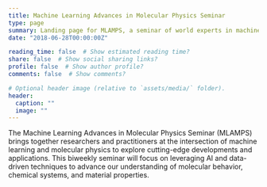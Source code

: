 ```yaml
---
title: Machine Learning Advances in Molecular Physics Seminar
type: page
summary: Landing page for MLAMPS, a seminar of world experts in machine learning applied to pressing challenges in materials discovery and chemical physics.
date: "2018-06-28T00:00:00Z"

reading_time: false  # Show estimated reading time?
share: false  # Show social sharing links?
profile: false  # Show author profile?
comments: false  # Show comments?

# Optional header image (relative to `assets/media/` folder).
header:
  caption: ""
  image: ""
---
```


The Machine Learning Advances in Molecular Physics Seminar (MLAMPS) brings together researchers and practitioners at the intersection of machine learning and molecular physics to explore cutting-edge developments and applications. This biweekly seminar will focus on leveraging AI and data-driven techniques to advance our understanding of molecular behavior, chemical systems, and material properties.
